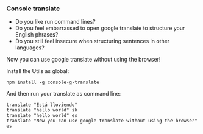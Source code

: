 ### Console translate

* Do you like run command lines?
* Do you feel embarrassed to open google translate to structure your English phrases?
* Do you still feel insecure when structuring sentences in other languages?


Now you can use google translate without using the browser!

Install the Utils as global:
```
npm install -g console-g-translate
```

And then run your translate as command line:
```
translate "Está lloviendo"
translate "hello world" sk
translate "hello world" es
translate "Now you can use google translate without using the browser" es
```

